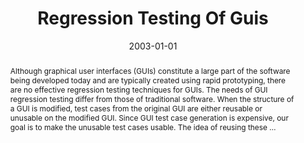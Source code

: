 ---
title: "Regression Testing Of Guis"
abstract: "Although graphical user interfaces (GUIs) constitute a large part of the software being developed today and are typically created using rapid prototyping, there are no effective regression testing techniques for GUIs. The needs of GUI regression testing differ from those of traditional software. When the structure of a GUI is modified, test cases from the original GUI are either reusable or unusable on the modified GUI. Since GUI test case generation is expensive, our goal is to make the unusable test cases usable. The idea of reusing these …"
date: 2003-01-01
venue: "Proceedings of the 11th ACM SIGSOFT Symposium on Foundations of Software Engineering 2003 held jointly with 9th European Software Engineering Conference, ESEC/FSE 2003, Helsinki, Finland, September 1-5, 2003"
paperurl: https://dl.acm.org/doi/abs/10.1145/949952.940088
authors: "Atif M. Memon and Mary Lou Soffa"
awards: ""
---